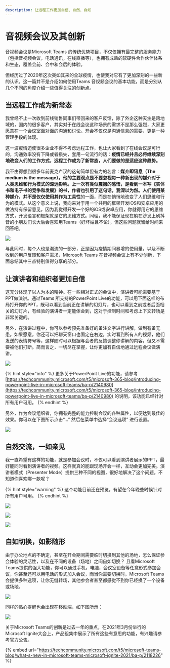 ```yaml
---
description: 让远程工作更加自信、自然、自如
---
```


# 音视频会议及其创新

音视频会议是Microsoft Teams 的传统优势项目，不仅仅拥有最完整的服务能力（包括音视频会议，电话通讯，在线直播等），也拥有成熟的软硬件合作伙伴体系和生态，覆盖会前、会中和会后的体验。

但经历过了2020年这次突如其来的全球疫情，也使我对它有了更加深刻的一些新的认识。这一篇并不是介绍如何使用Teams 音视频会议的基本功能，而是分别从几个不同的角度介绍一些值得关注的创新点。

## 当远程工作成为新常态

我曾经不止一次收到前线销售同事们带回来的客户反馈，除了外企这种天生是跨地域的，国内的很多客户，其实对于在线会议这种场景的需求不是那么强烈，大家更愿意在一个会议室面对面的沟通和讨论。开会不仅仅是沟通信息的需要，更是一种管理手段的体现。

这一波疫情迫使很多企业不得不考虑远程工作，也让大家看到了在线会议是可行的，沟通效率没有下降或者损失，套用一句流行的话：**疫情已经并且必将继续深刻地改变人们的工作方式，远程工作成为了新常态，人们要做的是适应这种趋势。**

我不由得想到很多年前麦克卢汉的这句简单但有力的名言：**媒介即讯息（The medium is the message）。**他的主要观点是不要忽视每一种新出现的媒介对于人类思维和行为模式的深远影响。上一次有类似震撼的感悟，是看到一本写《实体书和电子书的竞争和发展》的书，作者也引用了这句话，我深以为然。人们使用某种媒介，并不是仅仅使用其作为**工具性**的一面，而是在悄悄地改变了人们思维和行为的模式。从这个意义上说，我向来对于用一个共用的框架开发iOS和安卓应用的做法持有保留意见，因为我觉得开发一个好的iOS或安卓应用，你就得用它的思维方式，开发语言和框架就是它的思维方式。同理，我不能保证现在躺在沙发上刷抖音的小朋友们长大后会喜欢用Teams（好坏姑且不论），但这些问题就留给时间来回答吧。

![](../.gitbook/assets/tu-pian-%20%2855%29.png)

与此同时，每个人也是潮流的一部分，正是因为疫情期间暴增的使用量，以及不断收到的用户反馈和客户需求，Microsoft Teams 在音视频会议上有不少创新，下面总结其中三点特别值得分享的部分。

## 让演讲者和组织者更加自信

这充分体现了以人为本的精神。在一些相对正式的会议中，演讲者可能需要基于PPT做演讲。通过Teams 所支持的PowerPoint Live的功能，可以用下面这样的布局打开你的PPT，既可以看到当前正在讲解的幻灯片，也可以看到之前或者后面相关的幻灯片，有经验的演讲者一定能体会到，这对于控制时间和考虑上下文转场是非常关键的。

另外，在演讲过程中，你可以参考预先准备好的备注文字进行讲解，做到有备无患。如果愿意，你还可以把聊天窗口也固定在右边，实时看到所有人的视频，他们发送的表情符号等，这样随时可以根据与会者的反馈调整你讲解的内容，但又不需要被他们打断。简而言之，一切尽在掌握，让你更加有自信地通过远程会议做演讲。 

![](../.gitbook/assets/tu-pian-%20%2894%29.png)

{% hint style="info" %}
更多关于PowerPoint Live的功能，请参考 [https://techcommunity.microsoft.com/t5/microsoft-365-blog/introducing-powerpoint-live-in-microsoft-teams/ba-p/2140980](https://techcommunity.microsoft.com/t5/microsoft-365-blog/introducing-powerpoint-live-in-microsoft-teams/ba-p/2140980) 的说明，该功能已经针对所有用户可用。
{% endhint %}

另外，作为会议组织者，你拥有完整的能力控制会议的各种属性，以便达到最佳的效果。你可以在下图所示点击“...” 然后在菜单中选择“会议选项” 进行设置。

![](../.gitbook/assets/tu-pian-%20%2874%29.png)

## 自然交流，一如亲见

我一直希望有这样的功能，就是参加会议时，不仅可以看到演讲者展示的PPT，最好能同时看到演讲者的视频。这样就真的能跟现场开会一样，互动会更加完美。演讲者模式（Presenter Mode）提供三种不同的视图，很好地解决了这个问题。不知道你喜欢哪一款呢？

{% hint style="warning" %}
这个功能目前还在预览，有望在今年晚些时候针对所有用户可用。
{% endhint %}

![](../.gitbook/assets/tu-pian-%20%2869%29.png)

![](../.gitbook/assets/tu-pian-%20%2892%29.png)

![](../.gitbook/assets/tu-pian-%20%2871%29.png)

## 自如切换，如影随形

由于办公地点的不确定，甚至在开会期间需要临时切换到其他的场地，怎么保证参会体验的灵活性，以及在不同的设备（场地）之间自如切换？ 且看Microsoft Teams提供的强大功能，你可以通过手机，电脑，会议室设备等任意形式参加会议，你甚至还可以用电话的形式加入会议，而当你需要切换时，Microsoft Teams会提供多种选项，让你无缝转场，其他参会者甚至都感觉不到你已经换了一个设备或场地。

![](../.gitbook/assets/tu-pian-%20%2860%29.png)

同样的贴心提醒也会出现在移动端，如下图所示：

![](../.gitbook/assets/tu-pian-%20%28102%29.png)



关于Microsoft Teams的创新是过去一年的重点，在2021年3月份举行的Microsoft Ignite大会上，产品组集中展示了所有这些有意思的功能，有兴趣请参考官方公告。

{% embed url="https://techcommunity.microsoft.com/t5/microsoft-teams-blog/what-s-new-in-microsoft-teams-microsoft-ignite-2021/ba-p/2118226" %}

